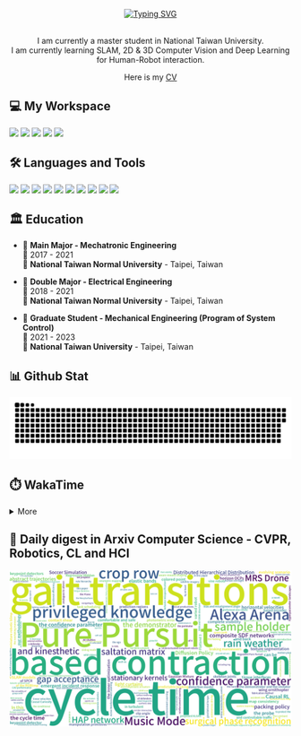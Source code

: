 <p align="center">
  <a href="https://git.io/typing-svg"><img src="https://readme-typing-svg.demolab.com?font=Fira+Code&size=50&pause=1000&color=040C10&center=true&vCenter=true&width=600&height=100&lines=Hi+%F0%9F%91%8B%2C+I'm+Offliner;Nice+to+meet+you!" alt="Typing SVG"/></a>
</p>

<p align='center'>
  <br>I am currently a master student in National Taiwan University.</br>
  I am currently learning SLAM, 2D & 3D Computer Vision and Deep Learning for Human-Robot interaction.
</p>
<p align='center'>
  Here is my <a href="https://github.com/Offliners/Offliners/blob/main/myCV.pdf">CV</a>
</p>
<h2 align="left">💻 My Workspace</h2>
<p align='left'>
  <img src="https://img.shields.io/badge/windows%2011-%230078D6.svg?&style=for-the-badge&logo=windows&logoColor=white" />
  <img src="https://img.shields.io/badge/Ubuntu%2020.04-E95420.svg?style=for-the-badge&logo=ubuntu&logoColor=white" />
  <img src="https://img.shields.io/badge/intel-core%20i5%2012th-%230071C5.svg?&style=for-the-badge&logo=intel&logoColor=white" />
  <img src="https://img.shields.io/badge/RAM-16GB-%230071C5.svg?&style=for-the-badge&logoColor=white" />
  <img src="https://img.shields.io/badge/nvidia-gtx%203050-%2376B900.svg?&style=for-the-badge&logo=nvidia&logoColor=white" />
</p>

<h2 align="left">🛠️ Languages and Tools</h2>
<p align='left'>
  <img src="https://img.shields.io/badge/C-00599C?style=for-the-badge&logo=c&logoColor=white" />
  <img src="https://img.shields.io/badge/C%2B%2B-00599C?style=for-the-badge&logo=c%2B%2B&logoColor=white" />
  <img src="https://img.shields.io/badge/Python-FFD43B?style=for-the-badge&logo=python&logoColor=blue" />
  <img src="https://img.shields.io/badge/PyTorch-EE4C2C?style=for-the-badge&logo=PyTorch&logoColor=white" />
  <img src="https://img.shields.io/badge/PyTorch Lightning-792EE5?style=for-the-badge&logo=PyTorch Lightning&logoColor=white" />
  <img src="https://img.shields.io/badge/TensorFlow-FF6F00?style=for-the-badge&logo=TensorFlow&logoColor=white" />
  <img src="https://img.shields.io/badge/Keras-D00000?style=for-the-badge&logo=Keras&logoColor=white" />
  <img src="https://img.shields.io/badge/Docker-2CA5E0?style=for-the-badge&logo=docker&logoColor=white" />
  <img src="https://img.shields.io/badge/GIT-E44C30?style=for-the-badge&logo=git&logoColor=white" />
  <img src="https://img.shields.io/badge/Qt-41CD52?style=for-the-badge&logo=qt&logoColor=white" />  
</p>

## 🏛️ Education
- 📖 **Main Major - Mechatronic Engineering**\
📆 2017 - 2021\
📍 **National Taiwan Normal University** - Taipei, Taiwan

- 📖 **Double Major - Electrical Engineering**\
📆 2018 - 2021\
📍 **National Taiwan Normal University** - Taipei, Taiwan

- 📖 **Graduate Student - Mechanical Engineering (Program of System Control)**\
📆 2021 - 2023\
📍 **National Taiwan University** - Taipei, Taiwan

<h2 align="left">📊 Github Stat</h2>

![GitHub Snake Light](https://github.com/Offliners/Offliners/blob/output/github-contribution-grid-snake.svg)

<!-- ![](./profile-3d-contrib/profile-season-animate.svg) -->

<h2 align="left">⏱️ WakaTime</h2>

<details>
<summary>More</summary>

<!--START_SECTION:waka-->
![Code Time](http://img.shields.io/badge/Code%20Time-802%20hrs%209%20mins-blue)

![Profile Views](http://img.shields.io/badge/Profile%20Views-81-blue)

**🐱 My GitHub Data** 

> 📦 6.6 MB Used in GitHub's Storage 
 > 
> 🏆 908 Contributions in the Year 2023
 > 
> 🚫 Not Opted to Hire
 > 
> 📜 45 Public Repositories 
 > 
> 🔑 30 Private Repositories 
 > 
📊 **This Week I Spent My Time On** 

```text
🕑︎ Time Zone: Asia/Taipei

💬 Programming Languages: 
C++                      3 hrs 16 mins       █████████░░░░░░░░░░░░░░░░   34.47 % 
C                        2 hrs 10 mins       ██████░░░░░░░░░░░░░░░░░░░   22.85 % 
Markdown                 1 hr 28 mins        ████░░░░░░░░░░░░░░░░░░░░░   15.47 % 
Python                   54 mins             ██░░░░░░░░░░░░░░░░░░░░░░░   09.52 % 
V                        39 mins             ██░░░░░░░░░░░░░░░░░░░░░░░   06.98 % 

🔥 Editors: 
VS Code                  9 hrs 29 mins       █████████████████████████   100.00 % 

🐱‍💻 Projects: 
C_CPP_review             7 hrs 35 mins       ████████████████████░░░░░   79.96 % 
HDLBits-writeup          1 hr 5 mins         ███░░░░░░░░░░░░░░░░░░░░░░   11.44 % 
LiDAR-Gazebo-Simulation  48 mins             ██░░░░░░░░░░░░░░░░░░░░░░░   08.59 % 
Desktop                  0 secs              ░░░░░░░░░░░░░░░░░░░░░░░░░   00.01 % 

💻 Operating System: 
Linux                    8 hrs 23 mins       ██████████████████████░░░   88.55 % 
Windows                  1 hr 5 mins         ███░░░░░░░░░░░░░░░░░░░░░░   11.45 % 
```

**I Mostly Code in Python** 

```text
Python                   29 repos            ██████████░░░░░░░░░░░░░░░   39.19 % 
C++                      24 repos            ████████░░░░░░░░░░░░░░░░░   32.43 % 
C                        8 repos             ███░░░░░░░░░░░░░░░░░░░░░░   10.81 % 
Jupyter Notebook         6 repos             ██░░░░░░░░░░░░░░░░░░░░░░░   08.11 % 
HTML                     1 repo              ░░░░░░░░░░░░░░░░░░░░░░░░░   01.35 % 
```




 Last Updated on 29/09/2023 18:34:45 UTC
<!--END_SECTION:waka-->

</details>

## 📃 Daily digest in Arxiv Computer Science - CVPR, Robotics, CL and HCI
<img src="https://github.com/Offliners/Offliners/blob/word-cloud/wordcloud/wordcloud.png" alt="Word Cloud">
